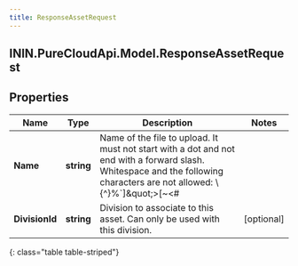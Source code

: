 ```yaml
---
title: ResponseAssetRequest
---
```

## ININ.PureCloudApi.Model.ResponseAssetRequest

## Properties

|Name | Type | Description | Notes|
|------------ | ------------- | ------------- | -------------|
| **Name** | **string** | Name of the file to upload. It must not start with a dot and not end with a forward slash. Whitespace and the following characters are not allowed: \\{^}%`]\&quot;&gt;[~&lt;#| | |
| **DivisionId** | **string** | Division to associate to this asset. Can only be used with this division. | [optional] |
{: class="table table-striped"}


